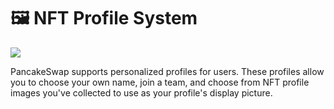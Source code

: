 # 🖼 NFT Profile System

![](https://gblobscdn.gitbook.com/assets%2F-MHREX7DHcljbY5IkjgJ%2F-MbA-hDddyteFowMnP1x%2F-MbA-rlj5cw3impz7_qB%2Fdocs%20masthead.png?alt=media&token=21a24345-f45f-4b67-9318-f55eb9daedc9)

PancakeSwap supports personalized profiles for users. These profiles allow you to choose your own name, join a team, and choose from NFT profile images you've collected to use as your profile's display picture.

